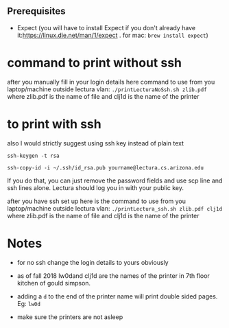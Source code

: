 ## Prerequisites

- Expect (you will have to install Expect if you don't already have it:https://linux.die.net/man/1/expect . for mac: `brew install expect`)


# command to print without ssh
after you manually fill in your login details here command to use from you laptop/machine outside lectura vlan: `./printLecturaNoSsh.sh zlib.pdf ` where zlib.pdf is the name of file and clj1d is the name of the printer

# to print with ssh

also I would strictly suggest using ssh key instead of plain text

`ssh-keygen -t rsa`

`ssh-copy-id -i ~/.ssh/id_rsa.pub yourname@lectura.cs.arizona.edu`

If you do that, you can just remove the password fields and use scp line and ssh lines alone. Lectura should log you in with your public key.

after you have ssh set up here is the command to use from you laptop/machine outside lectura vlan: `./printLectura_ssh.sh zlib.pdf clj1d` where zlib.pdf is the name of file and clj1d is the name of the printer


# Notes
- for no ssh change the login details to yours obviously

- as of fall 2018 lw0dand clj1d are the names of the printer in 7th floor kitchen of gould simpson. 
- adding a `d` to the end of the printer name will print double sided pages. Eg: `lw0d`

- make sure the printers are not asleep
